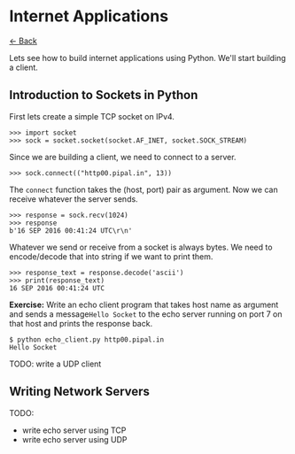 
# Internet Applications
[&larr; Back](.)

Lets see how to build internet applications using Python. We'll start building a client.

## Introduction to Sockets in Python

First lets create a simple TCP socket on IPv4.

	>>> import socket
	>>> sock = socket.socket(socket.AF_INET, socket.SOCK_STREAM)

Since we are building a client, we need to connect to a server.

	>>> sock.connect(("http00.pipal.in", 13))

The `connect` function takes the (host, port) pair as argument.	Now we can receive whatever the server sends.

	>>> response = sock.recv(1024)
	>>> response
	b'16 SEP 2016 00:41:24 UTC\r\n'

Whatever we send or receive from a socket is always bytes. We need to encode/decode that into string if we want to print them.

	>>> response_text = response.decode('ascii')
	>>> print(response_text)
	16 SEP 2016 00:41:24 UTC

**Exercise:** Write an echo client program that takes host name as argument and sends a message`Hello Socket` to the echo server running on port 7 on that host and prints the response back.

	$ python echo_client.py http00.pipal.in
	Hello Socket

TODO: write a UDP client

## Writing Network Servers

TODO:
* write echo server using TCP
* write echo server using UDP
